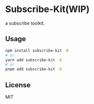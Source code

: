 # Subscribe-Kit(WIP)

a subscribe toolkit.

## Usage

```sh
npm install subscribe-kit -D
# or
yarn add subscribe-kit -D
# or
pnpm add subscribe-kit -D
```

## License

MIT
